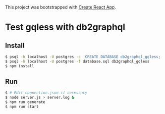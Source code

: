 This project was bootstrapped with [Create React App](https://github.com/facebook/create-react-app).

# Test gqless with db2graphql

## Install
```bash
$ psql -h localhost -U postgres -c 'CREATE DATABASE db2graphql_gqless;' postgres
$ psql -h localhost -U postgres -f database.sql db2graphql_gqless
$ npm install
```

## Run
```bash
$ # Edit connection.json if necessary
$ node server.js > server.log &
$ npm run generate
$ npm run start
```